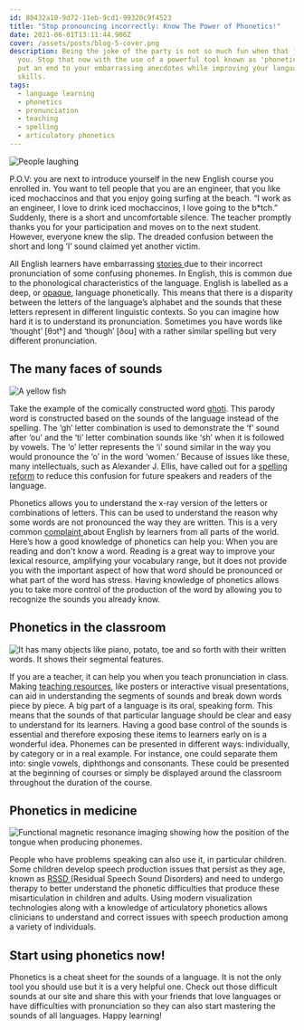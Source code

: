 ```yaml
---
id: 80432a10-9d72-11eb-9cd1-99320c9f4523
title: "Stop pronouncing incorrectly: Know The Power of Phonetics!"
date: 2021-06-01T13:11:44.906Z
cover: /assets/posts/blog-5-cover.png
description: Being the joke of the party is not so much fun when that joke is
  you. Stop that now with the use of a powerful tool known as 'phonetics' and
  put an end to your embarrassing anecdotes while improving your language
  skills.
tags:
  - language learning
  - phonetics
  - pronunciation
  - teaching
  - spelling
  - articulatory phonetics
---
```

![People laughing](/assets/posts/blog-5-image-1-laughing.jpg "We all make silly mistakes. ")

P.O.V: you are next to introduce yourself in the new English course you enrolled in. You want to tell people that you are an engineer, that you like iced mochaccinos and that you enjoy going surfing at the beach. “I work as an engineer, I love to drink iced mochaccinos, I love going to the b*tch.” Suddenly, there is a short and uncomfortable silence. The teacher promptly thanks you for your participation and moves on to the next student. However, everyone knew the slip. The dreaded confusion between the short and long ‘I’ sound claimed yet another victim.

All English learners have embarrassing [stories ](https://forum.duolingo.com/comment/26300512/What-Has-Been-Your-Most-Embarrassing-Language-Story)due to their incorrect pronunciation of some confusing phonemes. In English, this is common due to the phonological characteristics of the language. English is labelled as a deep, or [opaque](https://en.wikipedia.org/wiki/Orthographic_depth), language phonetically. This means that there is a disparity between the letters of the language’s alphabet and the sounds that these letters represent in different linguistic contexts. So you can imagine how hard it is to understand its pronunciation. Sometimes you have words like ‘thought’ \[θɔtʰ] and ‘though’ \[ðoʊ] with a rather similar spelling but very different pronunciation.

## The many faces of sounds

![A yellow fish](/assets/posts/blog-5-image-2-ghoti.jpg "Alternate spelling of the word 'fish.'")

Take the example of the comically constructed word [ghoti](https://en.wikipedia.org/wiki/Ghoti). This parody word is constructed based on the sounds of the language instead of the spelling. The ‘gh’ letter combination is used to demonstrate the ‘f’ sound after ‘ou’ and the ‘ti’ letter combination sounds like ‘sh’ when it is followed by vowels. The ‘o’ letter represents the ‘i’ sound similar in the way you would pronounce the ‘o’ in the word ‘women.’ Because of issues like these, many intellectuals, such as Alexander J. Ellis, have called out for a [spelling reform](https://www.bbc.com/worklife/article/20190613-simpler-spelling-may-be-more-relevant-than-ever) to reduce this confusion for future speakers and readers of the language.  

Phonetics allows you to understand the x-ray version of the letters or combinations of letters. This can be used to understand the reason why some words are not pronounced the way they are written. This is a very common [complaint ](https://www.speakenglishcenter.com/english-solving-the-6-biggest-difficulties-for-english-learners/)about English by learners from all parts of the world. Here’s how a good knowledge of phonetics can help you: 
When you are reading and don't know a word. Reading is a great way to improve your lexical resource, amplifying your vocabulary range, but it does not provide you with the important aspect of how that word should be pronounced or what part of the word has stress. Having knowledge of phonetics allows you to take more control of the production of the word by allowing you to recognize the sounds you already know.

## Phonetics in the classroom

![It has many objects like piano, potato, toe and so forth with their written words. It shows their segmental features.](/assets/posts/blog-5-image-3-phonetics.jpg "Segmental features represented in common words. ")

If you are a teacher, it can help you when you teach pronunciation in class. Making [teaching resources](https://www.weareteachers.com/phonics-activities/), like posters or interactive visual presentations, can aid in understanding the segments of sounds and break down words piece by piece. A big part of a language is its oral, speaking form. This means that the sounds of that particular language should be clear and easy to understand for its learners. Having a good base control of the sounds is essential and therefore exposing these items to learners early on is a wonderful idea. Phonemes can be presented in different ways: individually, by category or in a real example. For instance, one could separate them into: single vowels, diphthongs and consonants. These could be presented at the beginning of courses or simply be displayed around the classroom throughout the duration of the course. 

## Phonetics in medicine

![Functional magnetic resonance imaging showing how the position of the tongue when producing phonemes.](/assets/posts/blog-5-image-4-mri.png "Phonemes seen through an fMRI.")

People who have problems speaking can also use it, in particular children. Some children develop speech production issues that persist as they age, known as [RSSD ](https://www.ncbi.nlm.nih.gov/pmc/articles/PMC4915106/)(Residual Speech Sound Disorders) and need to undergo therapy to better understand the phonetic difficulties that produce these misarticulation in children and adults. Using modern visualization technologies along with a knowledge of articulatory phonetics allows clinicians to understand and correct issues with speech production among a variety of individuals.

## Start using phonetics now!

Phonetics is a cheat sheet for the sounds of a language. It is not the only tool you should use but it is a very helpful one. Check out those difficult sounds at our site and share this with your friends that love languages or have difficulties with pronunciation so they can also start mastering the sounds of all languages. Happy learning!